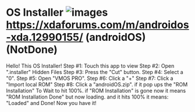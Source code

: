 # OS Installer ![images](https://github.com/user-attachments/assets/ed761295-794a-4b6e-b011-cbee724dbb7f) https://xdaforums.com/m/androidos-xda.12990155/ (androidOS)(NotDone)
Hello! This OS Installer!
Step #1: Touch this app to view
Step #2: Open ".installer" Hidden Files Step #3: Press the "Cut" button.
Step #4: Select a "0".
Step #5: Open "VMOS PRO".
Step #6: Click a "+"
Step #7: Click a "Import local ROM"
Step #8: Click a "androidOS.zip". if it pop ups the "ROM Installation" To Wait to hit 100%. if "ROM Installation" is gone now it means "ROM Installation Done" but now loading. and it hits 100% it means: "Loaded" and Done! Now you have it!

